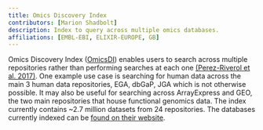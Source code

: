 ```yaml
---
title: Omics Discovery Index
contributors: [Marion Shadbolt]
description: Index to query across multiple omics databases.
affiliations: [EMBL-EBI, ELIXIR-EUROPE, GB]
---
```


Omics Discovery Index ([OmicsDI](https://www.omicsdi.org/database)) enables users to search across multiple repositories rather than performing searches at each one [(Perez-Riverol et al. 2017)](https://www.zotero.org/google-docs/?sF3BGX). One example use case is searching for human data across the main 3 human data repositories, EGA, dbGaP, JGA which is not otherwise possible. It may also be useful for searching across ArrayExpress and GEO, the two main repositories that house functional genomics data. The index currently contains ~2.7 million datasets from 24 repositories. The databases currently indexed can be [found on their website](https://www.omicsdi.org/database).
